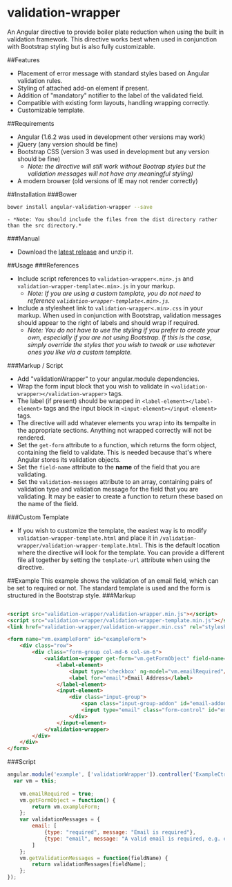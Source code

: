 # validation-wrapper
An Angular directive to provide boiler plate reduction when using the built in validation framework. This directive works best when used in conjunction with Bootstrap styling but is also fully customizable.

##Features
- Placement of error message with standard styles based on Angular validation rules.
- Styling of attached add-on element if present.
- Addition of "mandatory" notifier to the label of the validated field.
- Compatible with existing form layouts, handling wrapping correctly.
- Customizable template.

##Requirements
- Angular (1.6.2 was used in development other versions may work)
- jQuery (any version should be fine)
- Bootstrap CSS (version 3 was used in development but any version should be fine)
  - *Note: the directive will still work without Bootrap styles but the validation messages will not have any meaningful styling)*
- A modern browser (old versions of IE may not render correctly)

##Installation
###Bower
```sh
bower install angular-validation-wrapper --save
```
	- *Note: You should include the files from the dist directory rather than the src directory.*

###Manual
- Download the [latest release](https://github.com/jamesfaceface/validation-wrapper/releases/latest) and unzip it.

##Usage
###References
- Include script references to ```validation-wrapper<.min>.js``` and ```validation-wrapper-template<.min>.js``` in your markup.
  - *Note: If you are using a custom template, you do not need to reference ```validation-wrapper-template<.min>.js```.*
- Include a stylesheet link to ```validation-wrapper<.min>.css``` in your markup. When used in conjunction with Bootstrap, validation messages should appear to the right of labels and should wrap if required.
  - *Note: You do not have to use the styling if you prefer to create your own, especially if you are not using Bootstrap. If this is the case, simply override the styles that you wish to tweak or use whatever ones you like via a custom template.*

###Markup / Script
- Add "validationWrapper" to your angular.module dependencies.
- Wrap the form input block that you wish to validate in ```<validation-wrapper></validation-wrapper>``` tags.
- The label (if present) should be wrapped in ```<label-element></label-element>``` tags and the input block in ```<input-element></input-element>``` tags.
- The directive will add whatever elements you wrap into its tempalte in the appropriate sections. Anything not wrapped correctly will not be rendered.
- Set the ```get-form``` attribute to a function, which returns the form object, containing the field to validate. This is needed because that's where Angular stores its validation objects.
- Set the ```field-name``` attribute to the __name__ of the field that you are validating.
- Set the ```validation-messages``` attribute to an array, containing pairs of validation type and validation message for the field that you are validating. It may be easier to create a function to return these based on the name of the field.

###Custom Template
- If you wish to customize the template, the easiest way is to modify ```validation-wrapper-template.html``` and place it in ```/validation-wrapper/validation-wrapper-template.html```. This is the default location where the directive will look for the template. You can provide a different file all together by setting the ```template-url``` attribute when using the directive.

##Example
This example shows the validation of an email field, which can be set to required or not. The standard template is used and the form is structured in the Bootstrap style.
###Markup
```html

<script src="validation-wrapper/validation-wrapper.min.js"></script>
<script src="validation-wrapper/validation-wrapper-template.min.js"></script>
<link href="validation-wrapper/validation-wrapper.min.css" rel="stylesheet">

<form name="vm.exampleForm" id="exampleForm">
	<div class="row">
		<div class="form-group col-md-6 col-sm-6">
			<validation-wrapper get-form="vm.getFormObject" field-name="email" validation-messages="vm.getValidationMessages('email')">
				<label-element>
					<input type='checkbox' ng-model="vm.emailRequired"/>
					<label for="email">Email Address</label>
				</label-element>
				<input-element>
					<div class="input-group">
						<span class="input-group-addon" id="email-addon"><i class="fa fa-info"></i></span>
						<input type="email" class="form-control" id="email" aria-describedby="email-addon" ng-model="vm.email" name="email" ng-required="vm.emailRequired">
					</div>
				</input-element>
			</validation-wrapper>
		</div>
	</div>
</form>
```
###Script
```javascript
angular.module('example', ['validationWrapper']).controller('ExampleCtrl', function($scope) {
  var vm = this;
	
	vm.emailRequired = true;
	vm.getFormObject = function() {
		return vm.exampleForm;
	};
	var validationMessages = {
		email: [
			{type: "required", message: "Email is required"},
			{type: "email", message: "A valid email is required, e.g. enter the email as myname@mycompany.com"}
		]
	};
	vm.getValidationMessages = function(fieldName) {
		return validationMessages[fieldName];
	};
});
```
